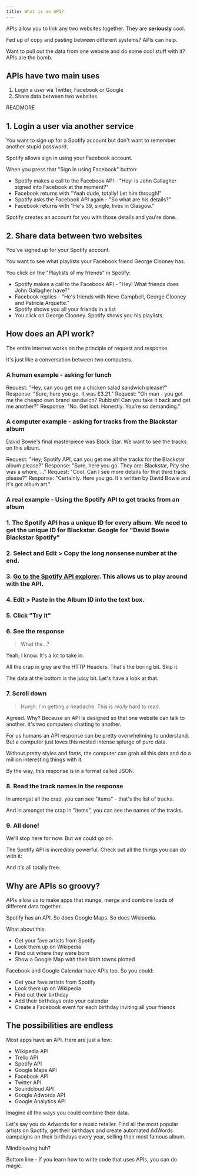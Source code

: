 ```yaml
---
title: What is an API?
---
```


APIs allow you to link any two websites together. They are **seriously** cool.

Fed up of copy and pasting between different systems? APIs can help.

Want to pull out the data from one website and do some cool stuff with it? APIs are the bomb.

## APIs have two main uses

1. Login a user via Twitter, Facebook or Google
2. Share data between two websites

READMORE

## 1. Login a user via another service

You want to sign up for a Spotify account but don't want to remember another stupid password.

Spotify allows sign in using your Facebook account.

When you press that "Sign in using Facebook" button:

* Spotify makes a call to the Facebook API - "Hey! Is John Gallagher signed into Facebook at the moment?"
* Facebook returns with "Yeah dude, totally! Let him through!"
* Spotify asks the Facebook API again - "So what are his details?"
* Facebook returns with "He's 39, single, lives in Glasgow."

Spotify creates an account for you with those details and you're done.

## 2. Share data between two websites

You've signed up for your Spotify account.

You want to see what playlists your Facebook friend George Clooney has.

You click on the "Playlists of my friends" in Spotify:

* Spotify makes a call to the Facebook API - "Hey! What friends does John Gallagher have?"
* Facebook replies - "He's friends with Neve Campbell, George Clooney and Patricia Arquette."
* Spotify shows you all your friends in a list
* You click on George Clooney. Spotify shows you his playlists.

## How does an API work?

The entire internet works on the principle of request and response. 

It's just like a conversation between two computers. 

### A human example - asking for lunch

Request: "Hey, can you get me a chicken salad sandwich please?"
Response: "Sure, here you go. It was £3.21."
Request: "Oh man - you got me the cheapo own brand sandwich? Rubbish! Can you take it back and get me another?"
Response: "No. Get lost. Honestly. You're so demanding."

### A computer example - asking for tracks from the Blackstar album

David Bowie's final masterpiece was Black Star. We want to see the tracks on this album.

Request: "Hey, Spotify API, can you get me all the tracks for the Blackstar album please?"
Response: "Sure, here you go. They are: Blackstar, Pity she was a whore, ..."
Request: "Cool. Can I see more details for that third track please?"
Response: "Certainly. Here you go. It's written by David Bowie and it's got album art."


### A real example - Using the Spotify API to get tracks from an album


### 1. The Spotify API has a unique ID for every album. We need to get the unique ID for Blackstar. Google for "David Bowie Blackstar Spotify"

### 2. Select and Edit > Copy the long nonsense number at the end.

### 3. [Go to the Spotify API explorer](https://developer.spotify.com/web-api/console/get-album-tracks/). This allows us to play around with the API.

### 4. Edit > Paste in the Album ID into the text box.

### 5. Click "Try it"

### 6. See the response

> What the...?

Yeah, I know. It's a lot to take in.

All the crap in grey are the HTTP Headers. That's the boring bit. Skip it.

The data at the bottom is the juicy bit. Let's have a look at that.

### 7. Scroll down

> Hurgh. I'm getting a headache. This is *really* hard to read.

Agreed. Why? Because an API is designed so that one website can talk to another. It's two computers chatting to another.

For us humans an API response can be pretty overwhelming to understand. But a computer just loves this nested intense splurge of pure data.

Without pretty styles and fonts, the computer can grab all this data and do a million interesting things with it.

By the way, this response is in a format called JSON.

### 8. Read the track names in the response

In amongst all the crap, you can see "items" - that's the list of tracks.

And in amongst the crap in "items", you can see the names of the tracks.

### 9. All done!

We'll stop here for now. But we could go on.

The Spotify API is incredibly powerful. Check out all the things you can do with it:



And it's all totally free.

## Why are APIs so groovy?

APIs allow us to make apps that munge, merge and combine loads of different data together.

Spotify has an API. So does Google Maps. So does Wikipedia.

What about this:

* Get your fave artists from Spotify
* Look them up on Wikipedia
* Find out where they were born
* Show a Google Map with their birth towns plotted

Facebook and Google Calendar have APIs too. So you could:

* Get your fave artists from Spotify
* Look them up on Wikipedia
* Find out their birthday
* Add their birthdays onto your calendar
* Create a Facebook event for each birthday inviting all your friends


## The possibilities are endless

Most apps have an API. Here are just a few:

* Wikipedia API
* Trello API
* Spotify API
* Google Maps API
* Facebook API
* Twitter API
* Soundcloud API
* Google Adwords API
* Google Analytics API

Imagine all the ways you could combine their data. 

Let's say you do Adwords for a music retailer. Find all the most popular artists on Spotify, get their birthdays and create automated AdWords campaigns on their birthdays every year, selling their most famous album.

Mindblowing huh?

Bottom line - if you learn how to write code that uses APIs, you can do magic.






